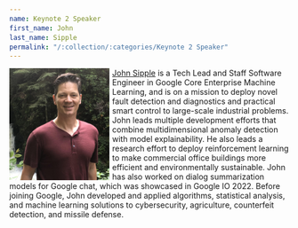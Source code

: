 ```yaml
---
name: Keynote 2 Speaker
first_name: John
last_name: Sipple
permalink: "/:collection/:categories/Keynote 2 Speaker"
---
```


<img align="left" src="/assets/images/john-sipple.jpeg" width="180" style="margin-right: 5px">

[John Sipple](https://research.google/people/107060/) is a Tech Lead and Staff Software Engineer in Google Core Enterprise Machine Learning, and is on a mission to deploy novel fault detection and diagnostics and practical smart control to large-scale industrial problems. John leads multiple development efforts that combine multidimensional anomaly detection with model explainability. He also leads a research effort to deploy reinforcement learning to make commercial office buildings more efficient and environmentally sustainable. John has also worked on dialog summarization models for Google chat, which was showcased in Google IO 2022. Before joining Google, John developed and applied algorithms, statistical analysis, and machine learning solutions to cybersecurity, agriculture, counterfeit detection, and missile defense.